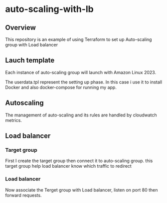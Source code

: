 # auto-scaling-with-lb
## Overview
This repository is an example of using Terraform to set up Auto-scaling group with Load balancer
## Lauch template
Each instance of auto-scaling group will launch with Amazon Linux 2023.

The userdata.tpl represent the setting up phase. In this case i use it to install Docker and also docker-compose for running my app.
## Autoscaling
The management of auto-scaling and its rules are handled by cloudwatch metrics.
## Load balancer
### Target group
First I create the target group then connect it to auto-scaling group. this target group help load balancer know which traffic to redirect
### Load balancer
Now associate the Terget group with Load balancer, listen on port 80 then forward requests.
